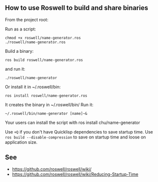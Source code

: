 
## How to use Roswell to build and share binaries

From the project root:

Run as a script:

    chmod +x roswell/name-generator.ros
    ./roswell/name-generator.ros

Build a binary:

    ros build roswell/name-generator.ros

and run it:

    ./roswell/name-generator

Or install it in ~/.roswell/bin:

    ros install roswell/name-generator.ros

It creates the binary in ~/.roswell/bin/
Run it:

    ~/.roswell/bin/name-generator [name]~&

Your users can install the script with ros install chu/name-generator

Use `+Q` if you don't have Quicklisp dependencies to save startup time.
Use `ros build --disable-compression` to save on startup time and loose on application size.


## See

- https://github.com/roswell/roswell/wiki/
- https://github.com/roswell/roswell/wiki/Reducing-Startup-Time
